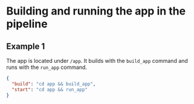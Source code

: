 # Building and running the app in the pipeline

## Example 1

The app is located under `/app`. It builds with the `build_app` command and runs with the `run_app` command.

```json
{
  "build": "cd app && build_app",
  "start": "cd app && run_app"
}
```
